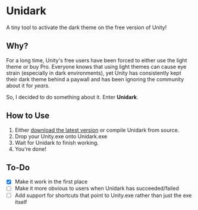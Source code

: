 # Unidark

A tiny tool to activate the dark theme on the free version of Unity!


## Why?

For a long time, Unity's free users have been forced to either use the light theme or buy Pro. Everyone knows that using light themes can cause eye strain (especially in dark environments), yet Unity has consistently kept their dark theme behind a paywall and has been ignoring the community about it for *years*.

So, I decided to do something about it. Enter **Unidark**.


## How to Use

1. Either [download the latest version](https://github.com/Pyroglyph/unidark/releases) or compile Unidark from source.
2. Drop your Unity.exe onto Unidark.exe
3. Wait for Unidark to finish working.
4. You're done!


## To-Do

- [x] Make it work in the first place
- [ ] Make it more obvious to users when Unidark has succeeded/failed
- [ ] Add support for shortcuts that point to Unity.exe rather than just the exe itself